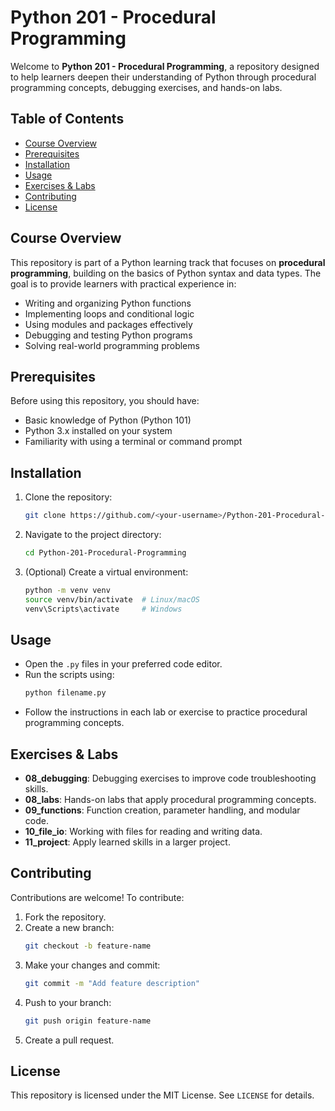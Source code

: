 # Python 201 - Procedural Programming

Welcome to **Python 201 - Procedural Programming**, a repository designed to help learners deepen their understanding of Python through procedural programming concepts, debugging exercises, and hands-on labs.

## Table of Contents
- [Course Overview](#course-overview)
- [Prerequisites](#prerequisites)
- [Installation](#installation)
- [Usage](#usage)
- [Exercises & Labs](#exercises--labs)
- [Contributing](#contributing)
- [License](#license)

## Course Overview
This repository is part of a Python learning track that focuses on **procedural programming**, building on the basics of Python syntax and data types. The goal is to provide learners with practical experience in:
- Writing and organizing Python functions
- Implementing loops and conditional logic
- Using modules and packages effectively
- Debugging and testing Python programs
- Solving real-world programming problems

## Prerequisites
Before using this repository, you should have:
- Basic knowledge of Python (Python 101)
- Python 3.x installed on your system
- Familiarity with using a terminal or command prompt

## Installation
1. Clone the repository:
   ```bash
   git clone https://github.com/<your-username>/Python-201-Procedural-Programming.git
   ```
2. Navigate to the project directory:
   ```bash
   cd Python-201-Procedural-Programming
   ```
3. (Optional) Create a virtual environment:
   ```bash
   python -m venv venv
   source venv/bin/activate  # Linux/macOS
   venv\Scripts\activate     # Windows
   ```

## Usage
- Open the `.py` files in your preferred code editor.
- Run the scripts using:
  ```bash
  python filename.py
  ```
- Follow the instructions in each lab or exercise to practice procedural programming concepts.

## Exercises & Labs
- **08_debugging**: Debugging exercises to improve code troubleshooting skills.
- **08_labs**: Hands-on labs that apply procedural programming concepts.
- **09_functions**: Function creation, parameter handling, and modular code.
- **10_file_io**: Working with files for reading and writing data.
- **11_project**: Apply learned skills in a larger project.

## Contributing
Contributions are welcome! To contribute:
1. Fork the repository.
2. Create a new branch:
   ```bash
   git checkout -b feature-name
   ```
3. Make your changes and commit:
   ```bash
   git commit -m "Add feature description"
   ```
4. Push to your branch:
   ```bash
   git push origin feature-name
   ```
5. Create a pull request.

## License
This repository is licensed under the MIT License. See `LICENSE` for details.

